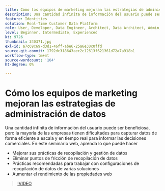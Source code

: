 ```yaml
---
title: Cómo los equipos de marketing mejoran las estrategias de administración de datos
description: Una cantidad infinita de información del usuario puede ser beneficiosa, pero la mayoría de las empresas tienen dificultades para capturar datos de forma eficiente a escala y en tiempo real para informar las decisiones comerciales.
feature: Identities
solution: Real-Time Customer Data Platform
role: User, Developer, Data Engineer, Architect, Data Architect, Admin, Leader
level: Beginner, Intermediate, Experienced
kt: 9726
thumbnail: 340371.jpg
exl-id: a7c69c69-d3d1-46ff-abe6-25a6e30c0ffd
source-git-commit: 1792dc318643aec2c12613f621361d72a7a918b1
workflow-type: tm+mt
source-wordcount: '104'
ht-degree: 0%

---
```


# Cómo los equipos de marketing mejoran las estrategias de administración de datos

Una cantidad infinita de información del usuario puede ser beneficiosa, pero la mayoría de las empresas tienen dificultades para capturar datos de forma eficiente a escala y en tiempo real para informar las decisiones comerciales. En este seminario web, aprenda lo que puede hacer

* Mejorar sus prácticas de recopilación y gestión de datos
* Eliminar puntos de fricción de recopilación de datos
* Prácticas recomendadas para trabajar con configuraciones de recopilación de datos de varias soluciones
* Aumentar el rendimiento de las propiedades web

>[!VIDEO](https://video.tv.adobe.com/v/340371/?quality=12&learn=on)
